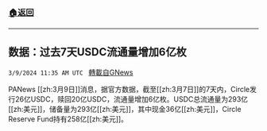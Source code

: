 ###  [:house:返回](README.md)
---


## 数据：过去7天USDC流通量增加6亿枚
`3/9/2024 11:35 AM UTC ` [轉載自GNews](https://gnews.org/articles/2379764)

PANews [[zh:3月9日]]消息，据官方数据，截至[[zh:3月7日]]的7天内，Circle发行26亿USDC，赎回20亿USDC，流通量增加6亿枚。USDC总流通量为293亿[[zh:美元]]，储备量为293亿[[zh:美元]]，其中现金36亿[[zh:美元]]，Circle Reserve Fund持有258亿[[zh:美元]]。
